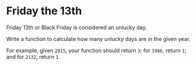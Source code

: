 # Friday the 13th

Friday 13th or Black Friday is considered an unlucky day.

Write a function to calculate how many unlucky days are in the given year.

For example, given `2015`, your function should return `3`; for `1986`, return `1`; and for `2132`, return `1`.
